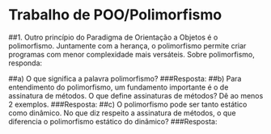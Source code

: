 # Trabalho de POO/Polimorfismo
##1. Outro princípio do Paradigma de Orientação a Objetos é o polimorfismo. Juntamente com a herança, o polimorfismo permite criar programas com menor complexidade mais versáteis. Sobre polimorfismo, responda:

##a) O que significa a palavra polimorfismo?
###Resposta:
##b) Para entendimento do polimorfismo, um fundamento importante é o de assinatura de métodos. O que define assinaturas de métodos? Dê ao menos 2 exemplos.
###Resposta:
##c) O polimorfismo pode ser tanto estático como dinâmico. No que diz respeito a assinatura de métodos, o que diferencia o polimorfismo estático do dinâmico?
###Resposta:
